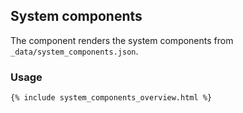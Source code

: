 ## System components

The component renders the system components from `_data/system_components.json`.

### Usage

```md
{% include system_components_overview.html %}
```
